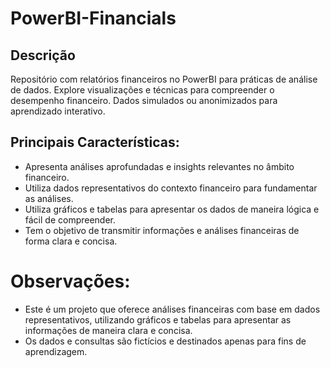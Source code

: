 # PowerBI-Financials
## Descrição
Repositório com relatórios financeiros no PowerBI para práticas de análise de dados. Explore visualizações e técnicas para compreender o desempenho financeiro. Dados simulados ou anonimizados para aprendizado interativo.

## Principais Características:
- Apresenta análises aprofundadas e insights relevantes no âmbito financeiro.
- Utiliza dados representativos do contexto financeiro para fundamentar as análises.
- Utiliza gráficos e tabelas para apresentar os dados de maneira lógica e fácil de compreender.
- Tem o objetivo de transmitir informações e análises financeiras de forma clara e concisa.

# Observações:
- Este é um projeto que oferece análises financeiras com base em dados representativos, utilizando gráficos e tabelas para apresentar as informações de maneira clara e concisa.
- Os dados e consultas são fictícios e destinados apenas para fins de aprendizagem.
